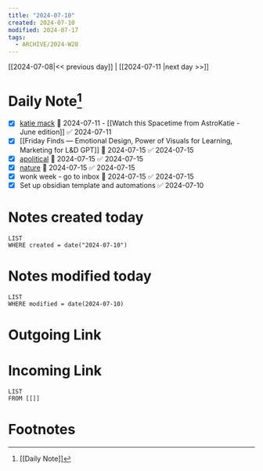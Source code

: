 ```yaml
---
title: "2024-07-10"
created: 2024-07-10
modified: 2024-07-17
tags:
  - ARCHIVE/2024-W28 
---
```


[[2024-07-08|<< previous day]] | [[2024-07-11 |next day >>]]

# Daily Note[^1]
- [x] [katie mack](https://mackkatie.acemlna.com/lt.php?x=3DZy~GDLKaGa5X4u0_PKgxag~a2gutMhkeYwXXjIUqGfD5WszUy.yuFv5X2lmNA~j-sy) 📅 2024-07-11 - [[Watch this Spacetime from AstroKatie - June edition]] ✅ 2024-07-11
- [x] [[Friday Finds — Emotional Design, Power of Visuals for Learning, Marketing for L&D GPT]] 📅 2024-07-15 ✅ 2024-07-15
- [x] [apolitical](http://apolitical-25488428.hs-sites-eu1.com/didnt-get-the-job-4?ecid=AOKeC1YmOO-Pre5-KHjAUfVWWTUT3PZzQsi1rXPOVGfj5nus59P_TCyfiadlVa1sIef-d2XS5XlP&utm_campaign=Weekly%20briefing%20%E2%80%94%20Platform&utm_medium=email&_hsenc=p2ANqtz--p3qWmXi6d198yvL6TrNZfv7CsC8ZSJMKsd1o2MK4vrO-GI63Ro8-k28Jadnq2pNw56lT1DSspTqRwMLLMLUzYXByIAgBPZdP2o6MfZsQZCT4bLAg&_hsmi=90640040&utm_content=90581088&utm_source=hs_email) 📅 2024-07-15 ✅ 2024-07-15
- [x] [nature](https://us17.campaign-archive.com/?e=ecc0bfdea8&u=2c6057c528fdc6f73fa196d9d&id=80392168dd) 📅 2024-07-15 ✅ 2024-07-15
- [x] wonk week - go to inbox 📅 2024-07-15 ✅ 2024-07-15
- [x] Set up obsidian template and automations ✅ 2024-07-10
# Notes created today
```dataview
LIST
WHERE created = date("2024-07-10")
```
# Notes modified today
```dataview
LIST
WHERE modified = date(2024-07-10)
```
# Outgoing Link

# Incoming Link
```dataview
LIST
FROM [[]]
```
# Footnotes

[^1]: [[Daily Note]]
